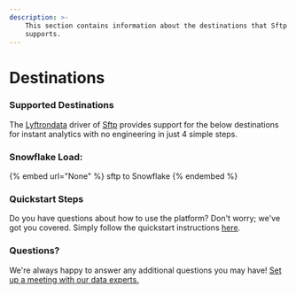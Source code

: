 ```yaml
---
description: >-
    This section contains information about the destinations that Sftp
    supports.
---
```


# Destinations

### Supported Destinations

The [Lyftrondata](https://www.lyftrondata.com/) driver of [Sftp](None) provides support for the below destinations for instant analytics with no engineering in just 4 simple steps.

### Snowflake Load:

{% embed url="None" %}
sftp to Snowflake
{% endembed %}

### Quickstart Steps

Do you have questions about how to use the platform? Don't worry; we've got you covered. Simply follow the quickstart instructions [here](README.md).

### Questions? <a href="#questions" id="questions"></a>

We're always happy to answer any additional questions you may have! [Set up a meeting with our data experts.](https://www.lyftrondata.com/book-a-meeting/)
